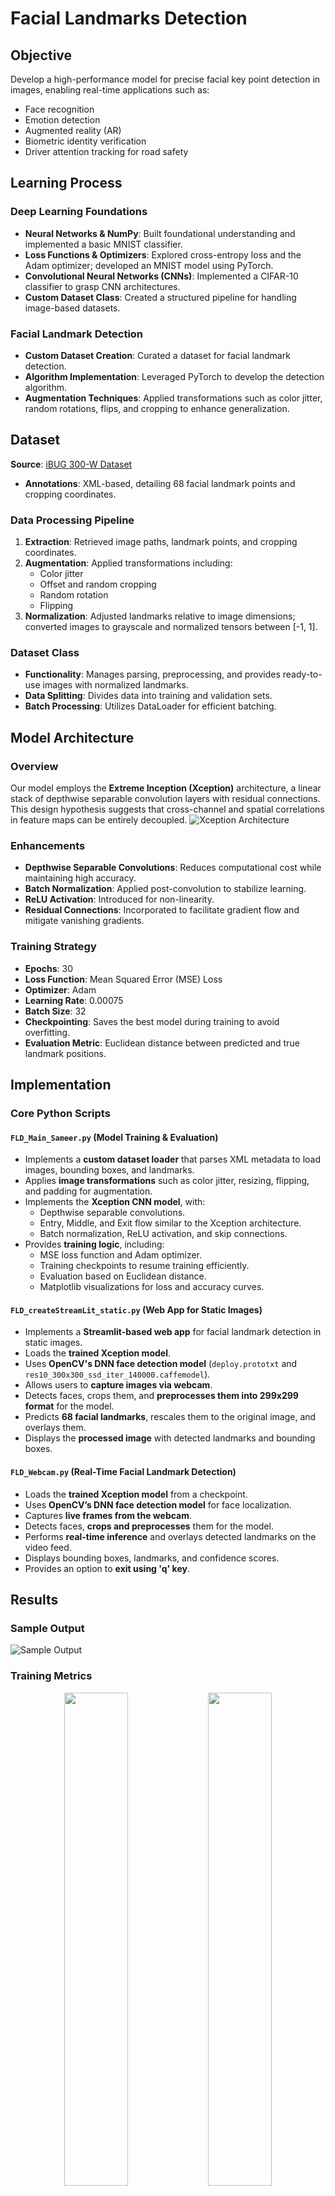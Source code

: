 # Facial Landmarks Detection

## Objective

Develop a high-performance model for precise facial key point detection in images, enabling real-time applications such as:

- Face recognition
- Emotion detection
- Augmented reality (AR)
- Biometric identity verification
- Driver attention tracking for road safety

## Learning Process

### Deep Learning Foundations

- **Neural Networks & NumPy**: Built foundational understanding and implemented a basic MNIST classifier.
- **Loss Functions & Optimizers**: Explored cross-entropy loss and the Adam optimizer; developed an MNIST model using PyTorch.
- **Convolutional Neural Networks (CNNs)**: Implemented a CIFAR-10 classifier to grasp CNN architectures.
- **Custom Dataset Class**: Created a structured pipeline for handling image-based datasets.

### Facial Landmark Detection

- **Custom Dataset Creation**: Curated a dataset for facial landmark detection.
- **Algorithm Implementation**: Leveraged PyTorch to develop the detection algorithm.
- **Augmentation Techniques**: Applied transformations such as color jitter, random rotations, flips, and cropping to enhance generalization.

## Dataset

**Source**: [iBUG 300-W Dataset](https://www.kaggle.com/datasets/toxicloser/ibug-300w-large-face-landmark-dataset)

- **Annotations**: XML-based, detailing 68 facial landmark points and cropping coordinates.

### Data Processing Pipeline

1. **Extraction**: Retrieved image paths, landmark points, and cropping coordinates.
2. **Augmentation**: Applied transformations including:
   - Color jitter
   - Offset and random cropping
   - Random rotation
   - Flipping
3. **Normalization**: Adjusted landmarks relative to image dimensions; converted images to grayscale and normalized tensors between [-1, 1].

### Dataset Class

- **Functionality**: Manages parsing, preprocessing, and provides ready-to-use images with normalized landmarks.
- **Data Splitting**: Divides data into training and validation sets.
- **Batch Processing**: Utilizes DataLoader for efficient batching.

## Model Architecture

### Overview

Our model employs the **Extreme Inception (Xception)** architecture, a linear stack of depthwise separable convolution layers with residual connections. This design hypothesis suggests that cross-channel and spatial correlations in feature maps can be entirely decoupled.
![Xception Architecture](https://github.com/SameerB-05/Facial-Landmarks-Detection/blob/main/Pics_for_FLDRepo/XceptionArchitecture.png)
### Enhancements

- **Depthwise Separable Convolutions**: Reduces computational cost while maintaining high accuracy.
- **Batch Normalization**: Applied post-convolution to stabilize learning.
- **ReLU Activation**: Introduced for non-linearity.
- **Residual Connections**: Incorporated to facilitate gradient flow and mitigate vanishing gradients.

### Training Strategy

- **Epochs**: 30
- **Loss Function**: Mean Squared Error (MSE) Loss
- **Optimizer**: Adam
- **Learning Rate**: 0.00075
- **Batch Size**: 32
- **Checkpointing**: Saves the best model during training to avoid overfitting.
- **Evaluation Metric**: Euclidean distance between predicted and true landmark positions.

## Implementation

### Core Python Scripts

#### `FLD_Main_Sameer.py` (Model Training & Evaluation)
- Implements a **custom dataset loader** that parses XML metadata to load images, bounding boxes, and landmarks.
- Applies **image transformations** such as color jitter, resizing, flipping, and padding for augmentation.
- Implements the **Xception CNN model**, with:
  - Depthwise separable convolutions.
  - Entry, Middle, and Exit flow similar to the Xception architecture.
  - Batch normalization, ReLU activation, and skip connections.
- Provides **training logic**, including:
  - MSE loss function and Adam optimizer.
  - Training checkpoints to resume training efficiently.
  - Evaluation based on Euclidean distance.
  - Matplotlib visualizations for loss and accuracy curves.

#### `FLD_createStreamLit_static.py` (Web App for Static Images)
- Implements a **Streamlit-based web app** for facial landmark detection in static images.
- Loads the **trained Xception model**.
- Uses **OpenCV's DNN face detection model** (`deploy.prototxt` and `res10_300x300_ssd_iter_140000.caffemodel`).
- Allows users to **capture images via webcam**.
- Detects faces, crops them, and **preprocesses them into 299x299 format** for the model.
- Predicts **68 facial landmarks**, rescales them to the original image, and overlays them.
- Displays the **processed image** with detected landmarks and bounding boxes.

#### `FLD_Webcam.py` (Real-Time Facial Landmark Detection)
- Loads the **trained Xception model** from a checkpoint.
- Uses **OpenCV’s DNN face detection model** for face localization.
- Captures **live frames from the webcam**.
- Detects faces, **crops and preprocesses** them for the model.
- Performs **real-time inference** and overlays detected landmarks on the video feed.
- Displays bounding boxes, landmarks, and confidence scores.
- Provides an option to **exit using 'q' key**.

## Results

### Sample Output

![Sample Output](https://raw.githubusercontent.com/SameerB-05/Facial-Landmarks-Detection/main/Pics_for_FLDRepo/sample_res_testset.png)

### Training Metrics

<p align="center">
  <img src="https://raw.githubusercontent.com/SameerB-05/Facial-Landmarks-Detection/main/Pics_for_FLDRepo/cost_vs_epochs.png" width="45%">
  <img src="https://raw.githubusercontent.com/SameerB-05/Facial-Landmarks-Detection/main/Pics_for_FLDRepo/model_accuracy.png" width="45%">
</p>

## Applications

Facial landmark detection has several real-world applications, including:
- **Emotion analysis**: Detecting human expressions for sentiment analysis.
- **Driver attention tracking**: Enhancing road safety by monitoring driver fatigue.
- **Biometric verification**: Improving identity authentication.
- **AR & VR interaction**: Enabling expressive virtual avatars and improved communication.

## Software Tools Used

- Python
- NumPy
- PyTorch
- PIL (Pillow)
- Matplotlib
- Streamlit
- OpenCV


### References

- François Chollet, "Xception: Deep Learning with Depthwise Separable Convolutions", CVPR 2017. [Paper](https://arxiv.org/abs/1610.02357)
- Christian Szegedy et al., "Rethinking the Inception Architecture for Computer Vision", CVPR 2016. [Paper](https://arxiv.org/abs/1512.00567)

## Project Overview & Demo

🔗 **Live Demo**: [Facial Landmarks Detection Web App](https://sameer-badami-facial-landmarks-detection-static.streamlit.app/)  
📄 **Project Summary**: [Read about the project on LinkedIn](https://www.linkedin.com/posts/ivlabs-vnit_ivlabs-vnit-teamwork-activity-7276929542571667456-ifua?utm_source=share&utm_medium=member_desktop&rcm=ACoAAES9jMQBGVJ8zdNRf5oeTInRSB9cQsMW_pk)

